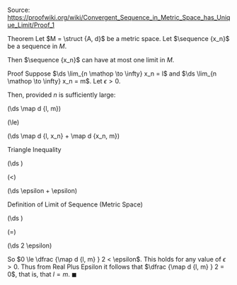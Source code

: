 # 

Source: https://proofwiki.org/wiki/Convergent_Sequence_in_Metric_Space_has_Unique_Limit/Proof_1

Theorem
Let $M = \struct {A, d}$ be a metric space.
Let $\sequence {x_n}$ be a sequence in $M$.

Then $\sequence {x_n}$ can have at most one limit in $M$.


Proof
Suppose $\ds \lim_{n \mathop \to \infty} x_n = l$ and $\ds \lim_{n \mathop \to \infty} x_n = m$.
Let $\epsilon > 0$.

Then, provided $n$ is sufficiently large:














\(\ds \map d {l, m}\)

\(\le\)







\(\ds \map d {l, x_n} + \map d {x_n, m}\)





Triangle Inequality














\(\ds \)

\(<\)







\(\ds \epsilon + \epsilon\)





Definition of Limit of Sequence (Metric Space)














\(\ds \)

\(=\)







\(\ds 2 \epsilon\)









So $0 \le \dfrac {\map d {l, m} } 2 < \epsilon$.
This holds for any value of $\epsilon > 0$.
Thus from Real Plus Epsilon it follows that $\dfrac {\map d {l, m} } 2 = 0$, that is, that $l = m$.
$\blacksquare$





